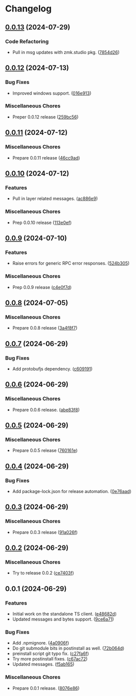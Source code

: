# Changelog

## [0.0.13](https://github.com/zmkfirmware/zmk-studio-ts-client/compare/v0.0.12...v0.0.13) (2024-07-29)


### Code Refactoring

* Pull in msg updates with zmk.studio pkg. ([7854d26](https://github.com/zmkfirmware/zmk-studio-ts-client/commit/7854d263b48e8b2ac6f1ee914478bc86417e6a77))

## [0.0.12](https://github.com/zmkfirmware/zmk-studio-ts-client/compare/v0.0.11...v0.0.12) (2024-07-13)


### Bug Fixes

* Improved windows support. ([016e913](https://github.com/zmkfirmware/zmk-studio-ts-client/commit/016e91354fc07b1a846118534d4f024092d4e62a))


### Miscellaneous Chores

* Preper 0.0.12 release ([259bc56](https://github.com/zmkfirmware/zmk-studio-ts-client/commit/259bc56885ed0db622f5dfcb60d74ba51b977b16))

## [0.0.11](https://github.com/zmkfirmware/zmk-studio-ts-client/compare/v0.0.10...v0.0.11) (2024-07-12)


### Miscellaneous Chores

* Prepare 0.0.11 release ([46cc9ad](https://github.com/zmkfirmware/zmk-studio-ts-client/commit/46cc9ad89bc28842b6eb198b40ed368d8f5b8c3c))

## [0.0.10](https://github.com/zmkfirmware/zmk-studio-ts-client/compare/v0.0.9...v0.0.10) (2024-07-12)


### Features

* Pull in layer related messages. ([ac886e9](https://github.com/zmkfirmware/zmk-studio-ts-client/commit/ac886e9beaf37a80512ad96850c1a05648b54635))


### Miscellaneous Chores

* Prep 0.0.10 release ([113e0ef](https://github.com/zmkfirmware/zmk-studio-ts-client/commit/113e0efcdad386786e30494b8a2ebdd5c72395d2))

## [0.0.9](https://github.com/zmkfirmware/zmk-studio-ts-client/compare/v0.0.8...v0.0.9) (2024-07-10)


### Features

* Raise errors for generic RPC error responses. ([524b305](https://github.com/zmkfirmware/zmk-studio-ts-client/commit/524b305cf82b4dba720f11b3d58af7f03b913051))


### Miscellaneous Chores

* Prep 0.0.9 release ([c4e0f7d](https://github.com/zmkfirmware/zmk-studio-ts-client/commit/c4e0f7d1e9daf4e82805c3df0c3ad41a932f3341))

## [0.0.8](https://github.com/zmkfirmware/zmk-studio-ts-client/compare/v0.0.7...v0.0.8) (2024-07-05)


### Miscellaneous Chores

* Prepare 0.0.8 release ([3a4f8f7](https://github.com/zmkfirmware/zmk-studio-ts-client/commit/3a4f8f70c0c25af3133f25e592fc50b9960ffe60))

## [0.0.7](https://github.com/zmkfirmware/zmk-studio-ts-client/compare/v0.0.6...v0.0.7) (2024-06-29)


### Bug Fixes

* Add protobufjs dependency. ([c609191](https://github.com/zmkfirmware/zmk-studio-ts-client/commit/c6091919ce5ae74372d55872b6ae8bd364a10592))

## [0.0.6](https://github.com/zmkfirmware/zmk-studio-ts-client/compare/v0.0.5...v0.0.6) (2024-06-29)


### Miscellaneous Chores

* Prepare 0.0.6 release. ([abe83f8](https://github.com/zmkfirmware/zmk-studio-ts-client/commit/abe83f8b3e6a4476688223874c31dbf89a505f03))

## [0.0.5](https://github.com/zmkfirmware/zmk-studio-ts-client/compare/v0.0.4...v0.0.5) (2024-06-29)


### Miscellaneous Chores

* Prepare 0.0.5 release ([760161e](https://github.com/zmkfirmware/zmk-studio-ts-client/commit/760161ef716001aa0a2a53ecf10e08e319cd45c0))

## [0.0.4](https://github.com/zmkfirmware/zmk-studio-ts-client/compare/v0.0.3...v0.0.4) (2024-06-29)


### Bug Fixes

* Add package-lock.json for release automation. ([0e76aad](https://github.com/zmkfirmware/zmk-studio-ts-client/commit/0e76aad525f20afe0e291e3746baf86e2561aa97))

## [0.0.3](https://github.com/zmkfirmware/zmk-studio-ts-client/compare/v0.0.2...v0.0.3) (2024-06-29)


### Miscellaneous Chores

* Prepare 0.0.3 release ([91a026f](https://github.com/zmkfirmware/zmk-studio-ts-client/commit/91a026fa4544a56f79f96c7c1b10762f04cdf001))

## [0.0.2](https://github.com/zmkfirmware/zmk-studio-ts-client/compare/v0.0.1...v0.0.2) (2024-06-29)


### Miscellaneous Chores

* Try to release 0.0.2 ([ce7403f](https://github.com/zmkfirmware/zmk-studio-ts-client/commit/ce7403fb71bb67d7c854b45a3805abe4f10350bf))

## 0.0.1 (2024-06-29)


### Features

* Initial work on the standalone TS client. ([e48682d](https://github.com/zmkfirmware/zmk-studio-ts-client/commit/e48682d79f92e2f8f34d29124f9f8f932849ab33))
* Updated messages and bytes support. ([9ce6a71](https://github.com/zmkfirmware/zmk-studio-ts-client/commit/9ce6a712310d6b225e54ea9db4d732ede972e556))


### Bug Fixes

* Add .npmignore. ([4a0906f](https://github.com/zmkfirmware/zmk-studio-ts-client/commit/4a0906f4783ceeea4e6359be7a366a1053c76e43))
* Do git submodule bits in postinstall as well. ([72b064d](https://github.com/zmkfirmware/zmk-studio-ts-client/commit/72b064dba1c3d13f46ff9441c4ac4502ee660cee))
* preinstall script git typo fix. ([c27fa6f](https://github.com/zmkfirmware/zmk-studio-ts-client/commit/c27fa6f5033c9b87ceaf136c4707cde27e7c94cd))
* Try more postinstall fixes. ([c67ac72](https://github.com/zmkfirmware/zmk-studio-ts-client/commit/c67ac722b14ca7e9a6bf7bb7e5c2fbb56f902faa))
* Updated messages. ([f5ab165](https://github.com/zmkfirmware/zmk-studio-ts-client/commit/f5ab165bf838c23ac577b0e4d1d1da7630ef73ae))


### Miscellaneous Chores

* Prepare 0.0.1 release. ([8076e86](https://github.com/zmkfirmware/zmk-studio-ts-client/commit/8076e86411818325efa133291e71e8e322505601))
